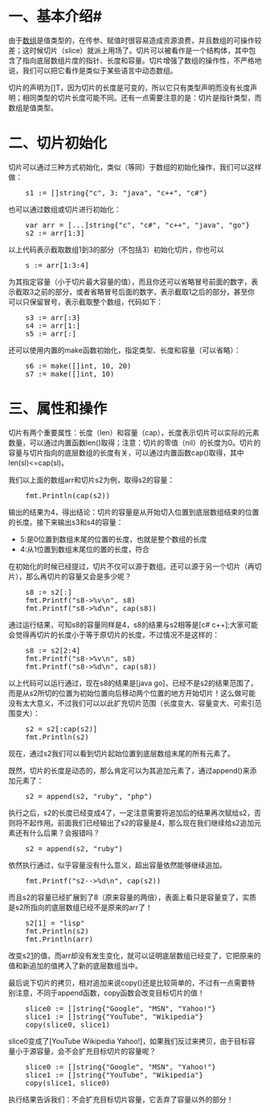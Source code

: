 # 一、基本介绍#
由于[数组][1]是值类型的，在传参、赋值时很容易造成资源浪费，并且数组的可操作较差；这时候切片（slice）就派上用场了。切片可以被看作是一个结构体，其中包含了指向底层数组片度的指针、长度和容量。切片增强了数组的操作性，不严格地说，我们可以把它看作是类似于某些语言中动态数组。

<!--more-->

切片的声明为[]T，因为切片的长度是可变的，所以它只有类型声明而没有长度声明；相同类型的切片长度可能不同。还有一点需要注意的是：切片是指针类型，而数组是值类型。

# 二、切片初始化 #
切片可以通过三种方式初始化，类似（等同）于数组的初始化操作，我们可以这样做：
<pre class="prettyprint">
    s1 := []string{"c", 3: "java", "c++", "c#"}
</pre>    
也可以通过数组或切片进行初始化：
<pre class="prettyprint">
	var arr = [...]string{"c", "c#", "c++", "java", "go"}
	s2 := arr[1:3]
</pre>
以上代码表示截取数组1到3的部分（不包括3）初始化切片，你也可以
<pre class="prettyprint">
    s := arr[1:3:4]
</pre>
为其指定容量（小于切片最大容量的值），而且你还可以省略冒号前面的数字，表示截取3之前的部分，或者省略冒号后面的数字，表示截取1之后的部分，甚至你可以只保留冒号，表示截取整个数组，代码如下：
<pre class="prettyprint">
    s3 := arr[:3]
	s4 := arr[1:]
	s5 := arr[:]
</pre>
还可以使用内置的make函数初始化，指定类型、长度和容量（可以省略）：
<pre class="prettyprint">
	s6 := make([]int, 10, 20)
	s7 := make([]int, 10)
</pre>

# 三、属性和操作 #

切片有两个重要属性：长度（len）和容量（cap），长度表示切片可以实际的元素数量，可以通过内置函数len()取得；注意：切片的零值（nil）的长度为0。切片的容量与切片指向的底层数组的长度有关，可以通过内置函数cap()取得，其中len(sl)<=cap(sl)。

我们以上面的数组arr和切片s2为例，取得s2的容量：
<pre class="prettyprint">
	fmt.Println(cap(s2))
</pre>
输出的结果为4，得出结论：切片的容量是从开始切入位置到底层数组结束的位置的长度。接下来输出s3和s4的容量：

- 5:是0位置到数组末尾的位置的长度，也就是整个数组的长度
- 4:从1位置到数组末尾位的置的长度，符合

在初始化的时候已经提过，切片不仅可以源于数组。还可以源于另一个切片（再切片），那么再切片的容量又会是多少呢？
<pre class="prettyprint">
	s8 := s2[:]
	fmt.Printf("s8->%v\n", s8)
	fmt.Printf("s8->%d\n", cap(s8))
</pre>
通过运行结果，可知s8的容量同样是4，s8的结果与s2相等是[c# c++];大家可能会觉得再切片的长度小于等于原切片的长度，不过情况不是这样的：
<pre class="prettyprint">
	s8 := s2[2:4]
	fmt.Printf("s8->%v\n", s8)
	fmt.Printf("s8->%d\n", cap(s8))
</pre>	
以上代码可以运行通过，现在s8的结果是[java go]，已经不是s2的结果范围了，而是从s2所切的位置为初始位置向后移动两个位置的地方开始切片！这么做可能没有太大意义，不过我们可以以此扩充切片范围（长度变大、容量变大、可索引范围变大）：
<pre class="prettyprint">
	s2 = s2[:cap(s2)]
	fmt.Println(s2)
</pre>
现在，通过s2我们可以看到切片起始位置到底层数组末尾的所有元素了。

既然，切片的长度是动态的，那么肯定可以为其追加元素了，通过append()来添加元素了：
<pre class="prettyprint">
	s2 = append(s2, "ruby", "php")
</pre>	
执行之后，s2的长度已经变成4了，一定注意需要将追加后的结果再次赋给s2，否则将不起作用。前面我们已经输出了s2的容量是4，那么现在我们继续给s2追加元素还有什么后果？会报错吗？
<pre class="prettyprint">
	s2 = append(s2, "ruby")
</pre>	
依然执行通过，似乎容量没有什么意义，超出容量依然能够继续追加。
<pre class="prettyprint">
	fmt.Printf("s2-->%d\n", cap(s2))
</pre>
而且s2的容量已经扩展到了8（原来容量的两倍），表面上看只是容量变了，实质是s2所指向的底层数组已经不是原来的arr了！
<pre class="prettyprint">
	s2[1] = "lisp"
	fmt.Println(s2)
	fmt.Println(arr)
</pre>
改变s2[1]的值，而arr却没有发生变化，就可以证明底层数组已经变了，它把原来的值和新追加的值拷入了新的底层数组当中。

最后说下切片的拷贝，相对追加来说copy()还是比较简单的，不过有一点需要特别注意，不同于append函数，copy函数会改变目标切片的值！
<pre class="prettyprint">
	slice0 := []string{"Google", "MSN", "Yahoo!"}
	slice1 := []string{"YouTube", "Wikipedia"}
	copy(slice0, slice1)
</pre>	
slice0变成了[YouTube Wikipedia Yahoo!]，如果我们反过来拷贝，由于目标容量小于源容量，会不会扩充目标切片的容量呢？
<pre class="prettyprint">
	slice0 := []string{"Google", "MSN", "Yahoo!"}
	slice1 := []string{"YouTube", "Wikipedia"}
	copy(slice1, slice0)
</pre>
执行结果告诉我们：不会扩充目标切片容量，它丢弃了容量以外的部分！


  [1]: http://www.goribun.com/archives/19/